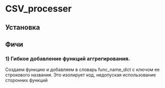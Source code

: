 # CSV_processer

## Установка

## Фичи

### 1) Гибкое добавление функций аггрегирования. 

Создаем функцию и добавляем в словарь func_name_dict с ключом ее строкового названия. Это изолирует код, недопуская использование сторонних функций
